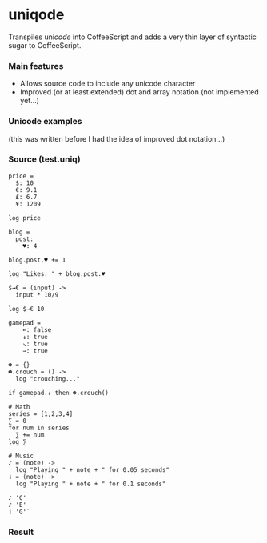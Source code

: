 # uniqode

Transpiles uni*code* into CoffeeScript and adds a very thin layer of syntactic sugar to CoffeeScript.

### Main features
* Allows source code to include any unicode character
* Improved (or at least extended) dot and array notation (not implemented yet...)

### Unicode examples

(this was written before I had the idea of improved dot notation...)


### Source (test.uniq)

```
price =
  $: 10
  €: 9.1
  £: 6.7
  ¥: 1209

log price

blog =
  post:
    ♥: 4

blog.post.♥ += 1

log "Likes: " + blog.post.♥

$→€ = (input) ->
  input * 10/9

log $→€ 10

gamepad =
    ←: false
    ↓: true
    ↘: true
    →: true

☻ = {}
☻.crouch = () ->
  log "crouching..."

if gamepad.↓ then ☻.crouch()

# Math
series = [1,2,3,4]
∑ = 0
for num in series
  ∑ += num
log ∑

# Music
♪ = (note) ->
  log "Playing " + note + " for 0.05 seconds"
♩ = (note) ->
  log "Playing " + note + " for 0.1 seconds"

♪ 'C'
♪ 'E'
♩ 'G'`
```
### Result
